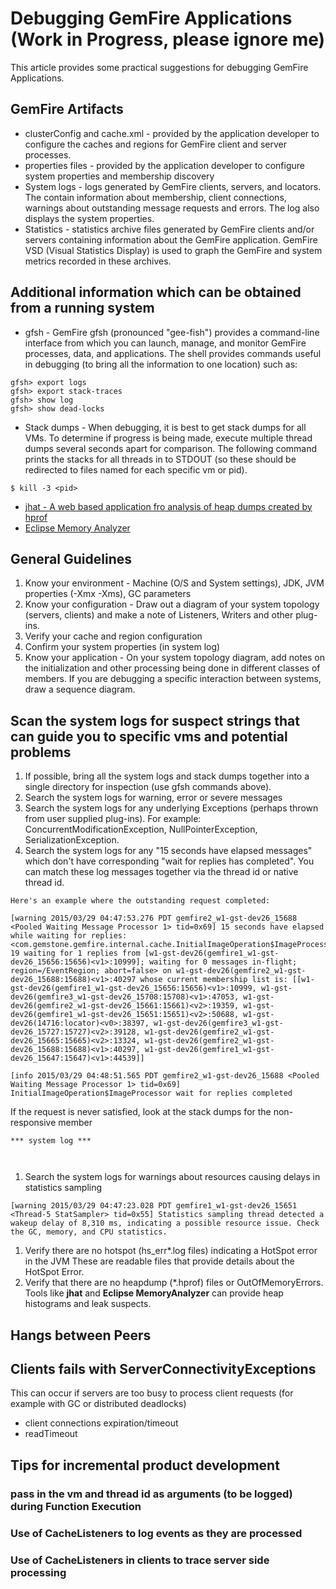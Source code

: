 # Debugging GemFire Applications (Work in Progress, please ignore me)

This article provides some practical suggestions for debugging GemFire Applications.

## GemFire Artifacts
* clusterConfig and cache.xml - provided by the application developer to configure the caches and regions for GemFire client and server processes.
* properties files - provided by the application developer to configure system properties and membership discovery
* System logs - logs generated by GemFire clients, servers, and locators. The contain information about membership, client connections, warnings about outstanding message requests and errors.  The log also displays the system properties.
* Statistics - statistics archive files generated by GemFire clients and/or servers containing information about the GemFire application. GemFire VSD (Visual Statistics Display) is used to graph the GemFire and system metrics recorded in these archives. 

## Additional information which can be obtained from a running system
* gfsh - GemFire gfsh (pronounced "gee-fish") provides a command-line interface from which you can launch, manage, and monitor GemFire processes, data, and applications.  The shell provides commands useful in debugging (to bring all the information to one location) such as:
```
gfsh> export logs
gfsh> export stack-traces
gfsh> show log
gfsh> show dead-locks
```
* Stack dumps - When debugging, it is best to get stack dumps for all VMs.  To determine if progress is being made, execute multiple thread dumps several seconds apart for comparison.  The following command prints the stacks for all threads in <pid> to STDOUT (so these should be redirected to files named for each specific vm or pid).
``` 
$ kill -3 <pid>
```
* [jhat - A web based application fro analysis of heap dumps created by hprof](http://docs.oracle.com/javase/7/docs/technotes/tools/share/jhat.html)
* [Eclipse Memory Analyzer](https://eclipse.org/mat/)

## General Guidelines
1. Know your environment - Machine (O/S and System settings), JDK, JVM properties (-Xmx -Xms), GC parameters
1. Know your configuration - Draw out a diagram of your system topology (servers, clients) and make a note of Listeners, Writers and other plug-ins.  
1. Verify your cache and region configuration
1. Confirm your system properties (in system log)
1. Know your application - On your system topology diagram, add notes on the initialization and other processing being done in different classes of members.  If you are debugging a specific interaction between systems, draw a sequence diagram.

## Scan the system logs for suspect strings that can guide you to specific vms and potential problems
1. If possible, bring all the system logs and stack dumps together into a single directory for inspection (use gfsh commands above).
1. Search the system logs for warning, error or severe messages
1. Search the system logs for any underlying Exceptions (perhaps thrown from user supplied plug-ins).  For example: ConcurrentModificationException, NullPointerException, SerializationException.
1. Search the system logs for any "15 seconds have elapsed messages" which don't have corresponding "wait for replies has completed".  You can match these log messages together via the thread id or native thread id.
```
Here's an example where the outstanding request completed:

[warning 2015/03/29 04:47:53.276 PDT gemfire2_w1-gst-dev26_15688 <Pooled Waiting Message Processor 1> tid=0x69] 15 seconds have elapsed while waiting for replies: <com.gemstone.gemfire.internal.cache.InitialImageOperation$ImageProcessor 19 waiting for 1 replies from [w1-gst-dev26(gemfire1_w1-gst-dev26_15656:15656)<v1>:10999]; waiting for 0 messages in-flight; region=/EventRegion; abort=false> on w1-gst-dev26(gemfire2_w1-gst-dev26_15688:15688)<v1>:40297 whose current membership list is: [[w1-gst-dev26(gemfire1_w1-gst-dev26_15656:15656)<v1>:10999, w1-gst-dev26(gemfire3_w1-gst-dev26_15708:15708)<v1>:47053, w1-gst-dev26(gemfire2_w1-gst-dev26_15661:15661)<v2>:19359, w1-gst-dev26(gemfire1_w1-gst-dev26_15651:15651)<v2>:50688, w1-gst-dev26(14716:locator)<v0>:38397, w1-gst-dev26(gemfire3_w1-gst-dev26_15727:15727)<v2>:39128, w1-gst-dev26(gemfire2_w1-gst-dev26_15665:15665)<v2>:13324, w1-gst-dev26(gemfire2_w1-gst-dev26_15688:15688)<v1>:40297, w1-gst-dev26(gemfire1_w1-gst-dev26_15647:15647)<v1>:44539]]

[info 2015/03/29 04:48:51.565 PDT gemfire2_w1-gst-dev26_15688 <Pooled Waiting Message Processor 1> tid=0x69] InitialImageOperation$ImageProcessor wait for replies completed

```

If the request is never satisfied, look at the stack dumps for the non-responsive member
```
*** system log ***



```
1. Search the system logs for warnings about resources causing delays in statistics sampling
```
[warning 2015/03/29 04:47:23.028 PDT gemfire1_w1-gst-dev26_15651 <Thread-5 StatSampler> tid=0x55] Statistics sampling thread detected a wakeup delay of 8,310 ms, indicating a possible resource issue. Check the GC, memory, and CPU statistics.
```
1. Verify there are no hotspot (hs_err*.log files) indicating a HotSpot error in the JVM
These are readable files that provide details about the HotSpot Error.
1. Verify that there are no heapdump (*.hprof) files or OutOfMemoryErrors.
Tools like **jhat** and **Eclipse MemoryAnalyzer** can provide heap histograms and leak suspects.


## Hangs between Peers

## Clients fails with ServerConnectivityExceptions
This can occur if servers are too busy to process client requests (for example with GC or distributed deadlocks)
* client connections expiration/timeout
* readTimeout

## Tips for incremental product development
### pass in the vm and thread id as arguments (to be logged) during Function Execution
### Use of CacheListeners to log events as they are processed
### Use of CacheListeners in clients to trace server side processing
